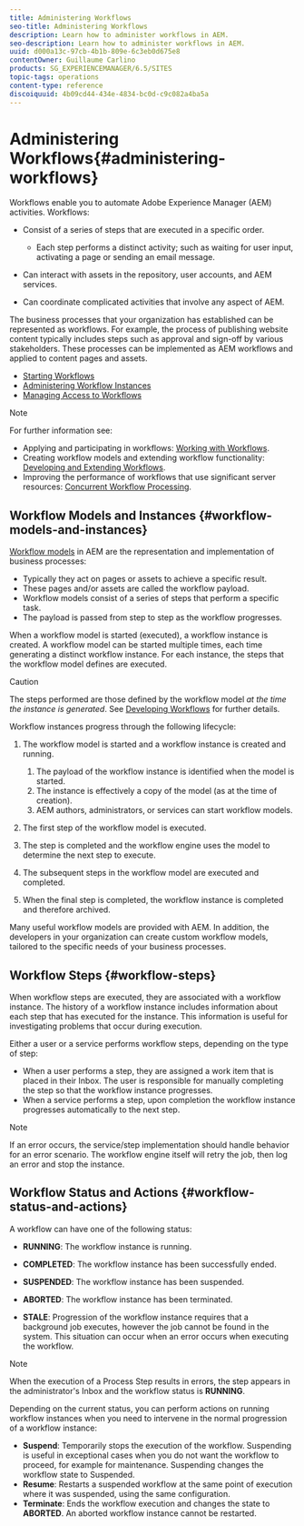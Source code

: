 ```yaml
---
title: Administering Workflows
seo-title: Administering Workflows
description: Learn how to administer workflows in AEM.
seo-description: Learn how to administer workflows in AEM.
uuid: d000a13c-97cb-4b1b-809e-6c3eb0d675e8
contentOwner: Guillaume Carlino
products: SG_EXPERIENCEMANAGER/6.5/SITES
topic-tags: operations
content-type: reference
discoiquuid: 4b09cd44-434e-4834-bc0d-c9c082a4ba5a
---
```


# Administering Workflows{#administering-workflows}

Workflows enable you to automate Adobe Experience Manager (AEM) activities. Workflows:

* Consist of a series of steps that are executed in a specific order.

    * Each step performs a distinct activity; such as waiting for user input, activating a page or sending an email message.

* Can interact with assets in the repository, user accounts, and AEM services.
* Can coordinate complicated activities that involve any aspect of AEM.

The business processes that your organization has established can be represented as workflows. For example, the process of publishing website content typically includes steps such as approval and sign-off by various stakeholders. These processes can be implemented as AEM workflows and applied to content pages and assets.

* [Starting Workflows](/help/sites-administering/workflows-starting.md)
* [Administering Workflow Instances](/help/sites-administering/workflows-administering.md)
* [Managing Access to Workflows](/help/sites-administering/workflows-managing.md)

>[!NOTE]
>
>For further information see:
>
>* Applying and participating in workflows: [Working with Workflows](/help/sites-authoring/workflows.md).
>* Creating workflow models and extending workflow functionality: [Developing and Extending Workflows](/help/sites-developing/workflows.md).
>* Improving the performance of workflows that use significant server resources: [Concurrent Workflow Processing](/help/sites-deploying/configuring-performance.md#concurrent-workflow-processing).
>

## Workflow Models and Instances {#workflow-models-and-instances}

[Workflow models](/help/sites-developing/workflows.md#model) in AEM are the representation and implementation of business processes:

* Typically they act on pages or assets to achieve a specific result.
* These pages and/or assets are called the workflow payload.
* Workflow models consist of a series of steps that perform a specific task.
* The payload is passed from step to step as the workflow progresses.

When a workflow model is started (executed), a workflow instance is created. A workflow model can be started multiple times, each time generating a distinct workflow instance. For each instance, the steps that the workflow model defines are executed.

>[!CAUTION]
>
>The steps performed are those defined by the workflow model *at the time the instance is generated*. See [Developing Workflows](/help/sites-developing/workflows.md#model) for further details.

Workflow instances progress through the following lifecycle:

1. The workflow model is started and a workflow instance is created and running.

    1. The payload of the workflow instance is identified when the model is started.
    1. The instance is effectively a copy of the model (as at the time of creation).
    1. AEM authors, administrators, or services can start workflow models.

1. The first step of the workflow model is executed.
1. The step is completed and the workflow engine uses the model to determine the next step to execute.
1. The subsequent steps in the workflow model are executed and completed.
1. When the final step is completed, the workflow instance is completed and therefore archived.

Many useful workflow models are provided with AEM. In addition, the developers in your organization can create custom workflow models, tailored to the specific needs of your business processes.

## Workflow Steps {#workflow-steps}

When workflow steps are executed, they are associated with a workflow instance. The history of a workflow instance includes information about each step that has executed for the instance. This information is useful for investigating problems that occur during execution.

Either a user or a service performs workflow steps, depending on the type of step:

* When a user performs a step, they are assigned a work item that is placed in their Inbox. The user is responsible for manually completing the step so that the workflow instance progresses.
* When a service performs a step, upon completion the workflow instance progresses automatically to the next step.

>[!NOTE]
>
>If an error occurs, the service/step implementation should handle behavior for an error scenario. The workflow engine itself will retry the job, then log an error and stop the instance.

## Workflow Status and Actions {#workflow-status-and-actions}

A workflow can have one of the following status:

* **RUNNING**: The workflow instance is running.
* **COMPLETED**: The workflow instance has been successfully ended.

* **SUSPENDED**: The workflow instance has been suspended.
* **ABORTED**: The workflow instance has been terminated.
* **STALE**: Progression of the workflow instance requires that a background job executes, however the job cannot be found in the system. This situation can occur when an error occurs when executing the workflow.

>[!NOTE]
>
>When the execution of a Process Step results in errors, the step appears in the administrator's Inbox and the workflow status is **RUNNING**.

Depending on the current status, you can perform actions on running workflow instances when you need to intervene in the normal progression of a workflow instance:

* **Suspend**: Temporarily stops the execution of the workflow. Suspending is useful in exceptional cases when you do not want the workflow to proceed, for example for maintenance. Suspending changes the workflow state to Suspended.
* **Resume**: Restarts a suspended workflow at the same point of execution where it was suspended, using the same configuration.
* **Terminate**: Ends the workflow execution and changes the state to **ABORTED**. An aborted workflow instance cannot be restarted.

